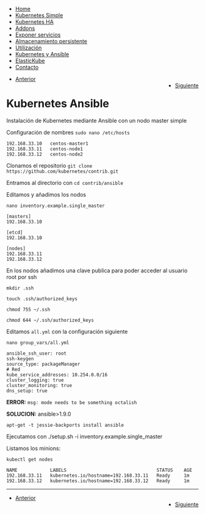 <div id="header"> 
 <ul>
  <li><a class="bar" href="1-Portada.md">Home</a></li>
  <li><a class="bar" href="2-Kube_simple.md">Kubernetes Simple</a></li>
  <li><a class="bar" href="3-Kube_HA_pcs.md">Kubernetes HA</a></li>
  <li><a class="bar" href="4-Addons.md">Addons</a></li>
  <li><a class="bar" href="5-Exponer_svc.md">Exponer servicios</a></li>
  <li><a class="bar" href="6-Almacenamiento.md">Almacenamiento persistente</a></li>
  <li><a class="bar" href="7-Explotando_kubernetes.md">Utilización</a></li>
  <li><a class="active" href="8-Kubernetes_ansible.md">Kubernetes y Ansible</a></li>
  <li><a class="bar" href="9-ElasticKube.md">ElasticKube</a></li>
  <li style="float:bottom"><a class="bar" href="Contacto.md">Contacto</a></li>
</ul>
</div>
<div id="control"> 
 <ul>
  <li><a class="next" href="7-Explotando_kubernetes.md">Anterior</a></li>
  <li style="float:right"><a class="next" href="9-ElasticKube.md">Siguiente</a></li>
</ul>
</div>

Kubernetes Ansible
==================

Instalación de Kubernetes mediante Ansible con un nodo master simple

Configuración de nombres `sudo nano /etc/hosts`

	192.168.33.10	centos-master1
	192.168.33.11	centos-node1
	192.168.33.12	centos-node2

Clonamos el repositorio `git clone https://github.com/kubernetes/contrib.git`

Entramos al directorio con `cd contrib/ansible`

Editamos y añadimos los nodos

`nano inventory.example.single_master`

	[masters]
	192.168.33.10

	[etcd]
	192.168.33.10

	[nodes]
	192.168.33.11
	192.168.33.12


En los nodos añadimos una clave publica para poder acceder al usuario root por ssh

`mkdir .ssh`

`touch .ssh/authorized_keys`

`chmod 755 ~/.ssh`

`chmod 644 ~/.ssh/authorized_keys`

Editamos `all.yml` con la configuración siguiente

`nano group_vars/all.yml`

	ansible_ssh_user: root
	ssh-keygen
	source_type: packageManager
	# Red
	kube_service_addresses: 10.254.0.0/16
	cluster_logging: true
	cluster_monitoring: true
	dns_setup: true

**ERROR:**
`msg: mode needs to be something octalish`

**SOLUCION:** ansible>1.9.0

	apt-get -t jessie-backports install ansible

Ejecutamos con
	./setup.sh -i inventory.example.single_master

Listamos los minions:

`kubectl get nodes`

	NAME            LABELS                                 STATUS    AGE
	192.168.33.11   kubernetes.io/hostname=192.168.33.11   Ready     1m
	192.168.33.12   kubernetes.io/hostname=192.168.33.12   Ready     1m


----------------------

<div id="control"> 
 <ul>
  <li><a class="next" href="7-Explotando_kubernetes.md">Anterior</a></li>
  <li style="float:right"><a class="next" href="9-ElasticKube.md">Siguiente</a></li>
</ul>
</div>